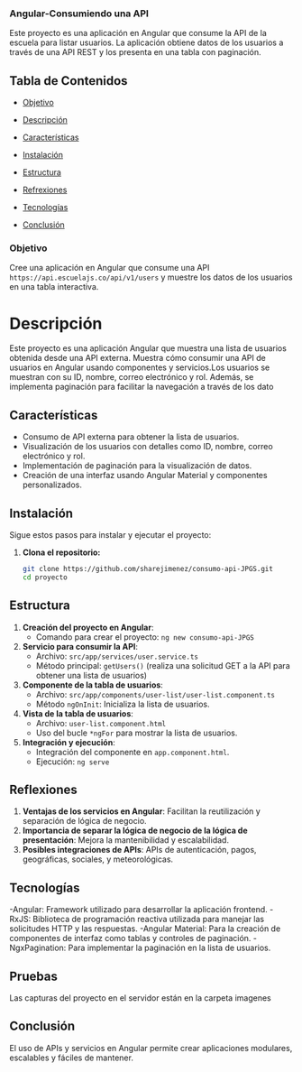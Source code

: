 ### Angular-Consumiendo una API
Este proyecto es una aplicación en Angular que consume la API de la escuela para listar usuarios. La aplicación obtiene datos de los usuarios a través de una API REST y los presenta en una tabla con paginación.


## Tabla de Contenidos
- [Objetivo](#objetivo)

- [Descripción](#descripción)
- [Características](#características)
- [Instalación](#instalación)
- [Estructura](#Estructura)
- [Refrexiones](#Reflexiones)
- [Tecnologías](#tecnologías)

- [Conclusión](#conclusión)
### Objetivo
Cree una aplicación en Angular que consume una API `https://api.escuelajs.co/api/v1/users` y muestre los datos de los usuarios en una tabla interactiva.


# Descripción

Este proyecto es una aplicación Angular que muestra una lista de usuarios obtenida desde una API externa. Muestra cómo consumir una API de usuarios en Angular usando componentes y servicios.Los usuarios se muestran con su ID, nombre, correo electrónico y rol. Además, se implementa paginación para facilitar la navegación a través de los dato
## Características

- Consumo de API externa para obtener la lista de usuarios.
- Visualización de los usuarios con detalles como ID, nombre, correo electrónico y rol.
- Implementación de paginación para la visualización de datos.
- Creación de una interfaz usando Angular Material y componentes personalizados.
## Instalación

Sigue estos pasos para instalar y ejecutar el proyecto:

1. **Clona el repositorio:**

   ```bash
   git clone https://github.com/sharejimenez/consumo-api-JPGS.git
   cd proyecto
## Estructura
1. **Creación del proyecto en Angular**: 
   - Comando para crear el proyecto: `ng new consumo-api-JPGS`
2. **Servicio para consumir la API**: 
   - Archivo: `src/app/services/user.service.ts`
   - Método principal: `getUsers()` (realiza una solicitud GET a la API para obtener una lista de usuarios)
3. **Componente de la tabla de usuarios**:
   - Archivo: `src/app/components/user-list/user-list.component.ts`
   - Método `ngOnInit`: Inicializa la lista de usuarios.
4. **Vista de la tabla de usuarios**:
   - Archivo: `user-list.component.html`
   - Uso del bucle `*ngFor` para mostrar la lista de usuarios.
5. **Integración y ejecución**:
   - Integración del componente en `app.component.html`.
   - Ejecución: `ng serve`

## Reflexiones
1. **Ventajas de los servicios en Angular**: Facilitan la reutilización y separación de lógica de negocio.
2. **Importancia de separar la lógica de negocio de la lógica de presentación**: Mejora la mantenibilidad y escalabilidad.
3. **Posibles integraciones de APIs**: APIs de autenticación, pagos, geográficas, sociales, y meteorológicas.
## Tecnologías
-Angular: Framework utilizado para desarrollar la aplicación frontend.
-RxJS: Biblioteca de programación reactiva utilizada para manejar las solicitudes HTTP y las respuestas.
-Angular Material: Para la creación de componentes de interfaz como tablas y controles de paginación.
-NgxPagination: Para implementar la paginación en la lista de usuarios.
## Pruebas
Las capturas del proyecto en el servidor están en la carpeta imagenes
## Conclusión
El uso de APIs y servicios en Angular permite crear aplicaciones modulares, escalables y fáciles de mantener.
